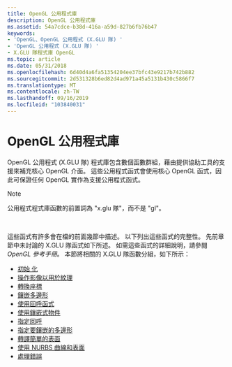 ```yaml
---
title: OpenGL 公用程式庫
description: OpenGL 公用程式庫
ms.assetid: 54a7cdce-b38d-416a-a59d-827b6fb76b47
keywords:
- 'OpenGL、OpenGL 公用程式 (X.GLU 隊) '
- 'OpenGL 公用程式 (X.GLU 隊) '
- X.GLU 隊程式庫 OpenGL
ms.topic: article
ms.date: 05/31/2018
ms.openlocfilehash: 6d40d4a6fa51354204ee37bfc43e9217b742b882
ms.sourcegitcommit: 2d531328b6ed82d4ad971a45a5131b430c5866f7
ms.translationtype: MT
ms.contentlocale: zh-TW
ms.lasthandoff: 09/16/2019
ms.locfileid: "103840031"
---
```

# <a name="opengl-utility-library"></a>OpenGL 公用程式庫

OpenGL 公用程式 (X.GLU 隊) 程式庫包含數個函數群組，藉由提供協助工具的支援來補充核心 OpenGL 介面。 這些公用程式函式會使用核心 OpenGL 函式，因此可保證任何 OpenGL 實作為支援公用程式函式。

> [!Note]  
> 公用程式程式庫函數的前置詞為 "x.glu 隊"，而不是 "gl"。

 

這些函式有許多會在檔的前面幾節中描述。 以下列出這些函式的完整性。 先前章節中未討論的 X.GLU 隊函式如下所述。 如需這些函式的詳細說明，請參閱 *OpenGL 參考手冊*。 本節將相關的 X.GLU 隊函數分組，如下所示：

-   [初始 化](initializing.md)
-   [操作影像以用於紋理](manipulating-images-for-use-in-texturing.md)
-   [轉換座標](transforming-coordinates.md)
-   [鑲嵌多邊形](tessellating-polygons.md)
-   [使用回呼函式](using-callback-functions.md)
-   [使用鑲嵌式物件](using-tessellation-objects.md)
-   [指定回呼](specifying-callbacks.md)
-   [指定要鑲嵌的多邊形](specifying-the-polygon-to-be-tessellated.md)
-   [轉譯簡單的表面](rendering-simple-surfaces.md)
-   [使用 NURBS 曲線和表面](using-nurbs-curves-and-surfaces.md)
-   [處理錯誤](handling-errors.md)

 

 




